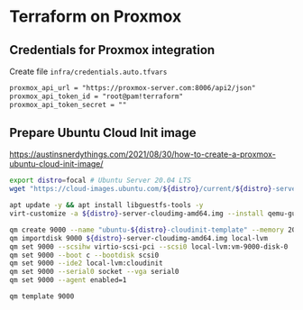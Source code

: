 # Terraform on Proxmox

## Credentials for Proxmox integration
Create file `infra/credentials.auto.tfvars`

```txt
proxmox_api_url = "https://proxmox-server.com:8006/api2/json"
proxmox_api_token_id = "root@pam!terraform"
proxmox_api_token_secret = ""
```

## Prepare Ubuntu Cloud Init image
https://austinsnerdythings.com/2021/08/30/how-to-create-a-proxmox-ubuntu-cloud-init-image/

```bash
export distro=focal # Ubuntu Server 20.04 LTS
wget "https://cloud-images.ubuntu.com/${distro}/current/${distro}-server-cloudimg-amd64.img"

apt update -y && apt install libguestfs-tools -y
virt-customize -a ${distro}-server-cloudimg-amd64.img --install qemu-guest-agent

qm create 9000 --name "ubuntu-${distro}-cloudinit-template" --memory 2048 --cores 2 --net0 virtio,bridge=vmbr1
qm importdisk 9000 ${distro}-server-cloudimg-amd64.img local-lvm
qm set 9000 --scsihw virtio-scsi-pci --scsi0 local-lvm:vm-9000-disk-0
qm set 9000 --boot c --bootdisk scsi0
qm set 9000 --ide2 local-lvm:cloudinit
qm set 9000 --serial0 socket --vga serial0
qm set 9000 --agent enabled=1

qm template 9000
```
